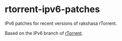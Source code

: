 rtorrent-ipv6-patches
=====================

IPv6 patches for recent versions of rakshasa rTorrent.

Based on the IPv6 branch of [rTorrent](https://github.com/rakshasa/rtorrent).
